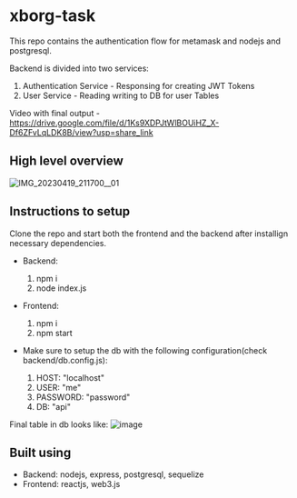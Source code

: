 # xborg-task

This repo contains the authentication flow for metamask and nodejs and postgresql.

Backend is divided into two services:
1. Authentication Service - Responsing for creating JWT Tokens
2. User Service - Reading writing to DB for user Tables

Video with final output - https://drive.google.com/file/d/1Ks9XDPJtWlBOUiHZ_X-Df6ZFvLqLDK8B/view?usp=share_link

## High level overview
![IMG_20230419_211700__01](https://user-images.githubusercontent.com/59890794/233137590-2adb9031-0c9f-4428-bfb0-2ce54d6760af.jpg)


## Instructions to setup

Clone the repo and start both the frontend and the backend after installign necessary dependencies.
- Backend:
  1. npm i
  2. node index.js

- Frontend:
  1. npm i
  2. npm start

- Make sure to setup the db with the following configuration(check backend/db.config.js):
  1. HOST: "localhost"
  2. USER: "me"
  3. PASSWORD: "password"
  4. DB: "api"

Final table in db looks like:
![image](https://user-images.githubusercontent.com/59890794/233140106-df063601-cf69-40e8-83f5-17a050f3767b.png)

  

## Built using
- Backend: nodejs, express, postgresql, sequelize 
- Frontend: reactjs, web3.js
